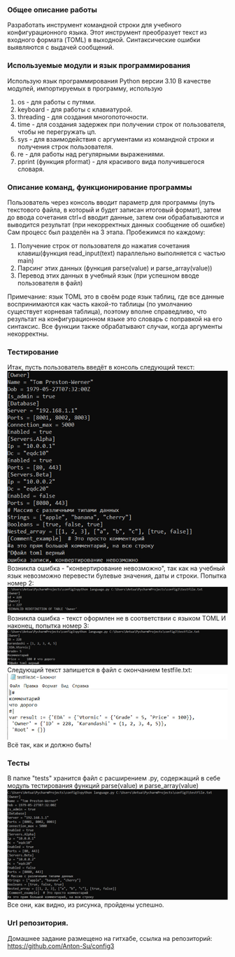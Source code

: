 ### Общее описание работы
Разработать инструмент командной строки для учебного конфигурационного
языка. Этот инструмент преобразует текст из
входного формата (TOML) в выходной. Синтаксические ошибки выявляются с выдачей
сообщений.


### Используемые модули и язык программирования
Использую язык программирования Python версии 3.10
В качестве модулей, импортируемых в программу, использую
1. os - для работы с путями.
2. keyboard - для работы с клавиатурой.
3. threading - для создания многопоточности.
4. time - для создания задержек при получении строк от пользователя, чтобы не перегружать цп.
5. sys - для взаимодействия c аргументами из командной строки и получения строк пользователя.
6. re - для работы над регулярными выражениями.
7. pprint (функция pformat) - для красивого вида получившегося словаря. 

### Описание команд, функционирование программы
Пользователь через консоль вводит параметр для программы (путь текстового файла, в который и будет записан итоговый формат), затем до ввода сочетания ctrl+d вводит данные, затем они обрабатываются и выводится результат (при некорректных данных сообщение об ошибке)
Сам процесс был разделён на 3 этапа.
Пробежимся по каждому:
1. Получение строк от пользователя до нажатия сочетания клавиш(функция read_input(text) параллельно выполняется c частью main)
2. Парсинг этих данных (функция parse(value) и parse_array(value))
3. Перевод этих данных в учебный язык (при успешном вводе пользователя в файл)

Примечание: язык TOML это в своём роде язык таблиц, где все данные воспринимаются как часть какой-то таблицы (по умолчанию существует корневая таблица), поэтому вполне справедливо, что результат на конфигурационном языке это словарь с поправкой на его синтаксис.
Все функции также обрабатывают случаи, когда аргументы некорректны.
### Тестирование
Итак, пусть пользователь введёт в консоль следующий текст:
![example.jpg](example.jpg)
Возникла ошибка - "конвертирование невозможно", так как на учебный язык невозможно перевести булевые значения, даты и строки. 
Попытка номер 2:
![img.png](img.png)
Возникла ошибка - текст оформлен не в соответствии с языком TOML
И наконец, попытка номер 3:
![example3.jpg](example3.jpg)
Следующий текст запишется в файл с окончанием testfile.txt:
![example4.jpg](example4.jpg)
Всё так, как и должно быть!
### Тесты
В папке "tests" хранится файл с расширением .py, содержащий в себе модуль тестирования функций parse(value) и parse_array(value)
![testirovanie.jpg](testirovanie.jpg)
Все они, как видно, из рисунка, пройдены успешно.
### Url репозитория.
Домашнее задание размещено на гитхабе, ссылка на репозиторий:
https://github.com/Anton-Su/config3

